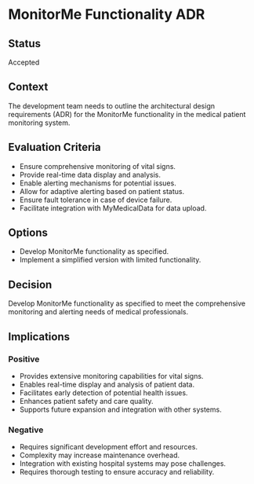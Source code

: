 # MonitorMe Functionality ADR

## Status

Accepted

## Context

The development team needs to outline the architectural design requirements (ADR) for the MonitorMe functionality in the medical patient monitoring system.

## Evaluation Criteria

- Ensure comprehensive monitoring of vital signs.
- Provide real-time data display and analysis.
- Enable alerting mechanisms for potential issues.
- Allow for adaptive alerting based on patient status.
- Ensure fault tolerance in case of device failure.
- Facilitate integration with MyMedicalData for data upload.

## Options

- Develop MonitorMe functionality as specified.
- Implement a simplified version with limited functionality.

## Decision

Develop MonitorMe functionality as specified to meet the comprehensive monitoring and alerting needs of medical professionals.

## Implications

### Positive

- Provides extensive monitoring capabilities for vital signs.
- Enables real-time display and analysis of patient data.
- Facilitates early detection of potential health issues.
- Enhances patient safety and care quality.
- Supports future expansion and integration with other systems.

### Negative

- Requires significant development effort and resources.
- Complexity may increase maintenance overhead.
- Integration with existing hospital systems may pose challenges.
- Requires thorough testing to ensure accuracy and reliability.
